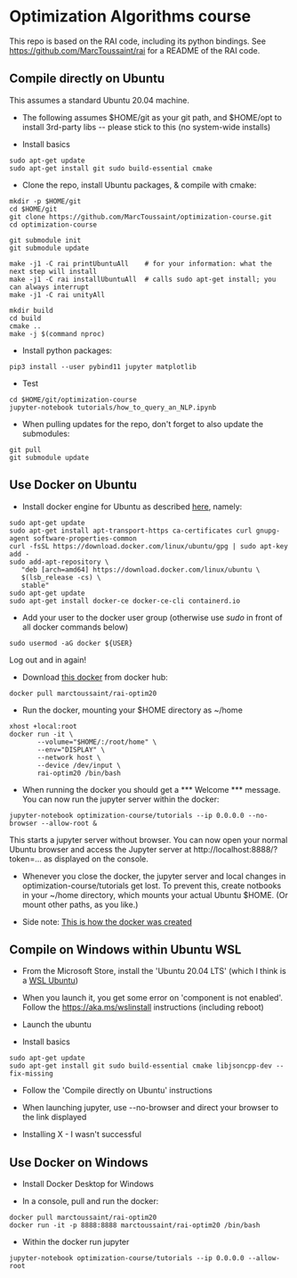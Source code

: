 # Optimization Algorithms course

This repo is based on the RAI code, including its python bindings. See https://github.com/MarcToussaint/rai for a README of the RAI code.

## Compile directly on Ubuntu

This assumes a standard Ubuntu 20.04 machine.

* The following assumes $HOME/git as your git path, and $HOME/opt
to install 3rd-party libs -- please stick to this (no system-wide installs)

* Install basics
```
sudo apt-get update
sudo apt-get install git sudo build-essential cmake
```

* Clone the repo, install Ubuntu packages, & compile with cmake:
```
mkdir -p $HOME/git
cd $HOME/git
git clone https://github.com/MarcToussaint/optimization-course.git
cd optimization-course

git submodule init
git submodule update

make -j1 -C rai printUbuntuAll    # for your information: what the next step will install
make -j1 -C rai installUbuntuAll  # calls sudo apt-get install; you can always interrupt
make -j1 -C rai unityAll

mkdir build
cd build
cmake ..
make -j $(command nproc)
```

* Install python packages:
```
pip3 install --user pybind11 jupyter matplotlib
```

* Test
```
cd $HOME/git/optimization-course
jupyter-notebook tutorials/how_to_query_an_NLP.ipynb
```

* When pulling updates for the repo, don't forget to also update the submodules:
```
git pull
git submodule update
```

## Use Docker on Ubuntu

* Install docker engine for Ubuntu as described [here](https://docs.docker.com/engine/install/ubuntu/), namely:
```
sudo apt-get update
sudo apt-get install apt-transport-https ca-certificates curl gnupg-agent software-properties-common
curl -fsSL https://download.docker.com/linux/ubuntu/gpg | sudo apt-key add -
sudo add-apt-repository \
   "deb [arch=amd64] https://download.docker.com/linux/ubuntu \
   $(lsb_release -cs) \
   stable"
sudo apt-get update
sudo apt-get install docker-ce docker-ce-cli containerd.io
```

* Add your user to the docker user group (otherwise use *sudo* in front of all docker commands below)
```
sudo usermod -aG docker ${USER}
```
Log out and in again!

* Download [this docker](https://hub.docker.com/r/marctoussaint/rai-optim20) from docker hub:
```
docker pull marctoussaint/rai-optim20
```

* Run the docker, mounting your $HOME directory as ~/home
```
xhost +local:root
docker run -it \
       --volume="$HOME/:/root/home" \
       --env="DISPLAY" \
       --network host \
       --device /dev/input \
       rai-optim20 /bin/bash
```

* When running the docker you should get a *** Welcome *** message. You can now run the jupyter server within the docker:
```
jupyter-notebook optimization-course/tutorials --ip 0.0.0.0 --no-browser --allow-root &
```
This starts a jupyter server without browser. You can now open your normal Ubuntu browser and access the Jupyter server at
http://localhost:8888/?token=... as displayed on the console.

* Whenever you close the docker, the jupyter server and local changes in optimization-course/tutorials get lost. To prevent this, create notbooks in your ~/home directory, which mounts your actual Ubuntu $HOME. (Or mount other paths, as you like.)

* Side note: [This is how the docker was created](https://github.com/MarcToussaint/rai-maintenance/tree/master/docker/optim20)

## Compile on Windows within Ubuntu WSL

* From the Microsoft Store, install the 'Ubuntu 20.04 LTS' (which I think is a [WSL Ubuntu](https://ubuntu.com/wsl))

* When you launch it, you get some error on 'component is not enabled'. Follow the https://aka.ms/wslinstall instructions (including reboot)

* Launch the ubuntu

* Install basics
```
sudo apt-get update
sudo apt-get install git sudo build-essential cmake libjsoncpp-dev --fix-missing
```
* Follow the 'Compile directly on Ubuntu' instructions

* When launching jupyter, use --no-browser and direct your browser to the link displayed

* Installing X - I wasn't successful

<!---
[this X-server](https://sourceforge.net/projects/vcxsrv)

* call Xlaunch and choose 'disable access control' on the last option page

* call `export DISPLAY=0:0` before  launching jupyter
--->


## Use Docker on Windows

* Install Docker Desktop for Windows

* In a console, pull and run the docker:
```
docker pull marctoussaint/rai-optim20
docker run -it -p 8888:8888 marctoussaint/rai-optim20 /bin/bash
```

* Within the docker run jupyter
```
jupyter-notebook optimization-course/tutorials --ip 0.0.0.0 --allow-root
```





<!---
# Documentation
* [Sphinx documentation (preliminary)](https://marctoussaint.github.io/optimization-course/)
--->
